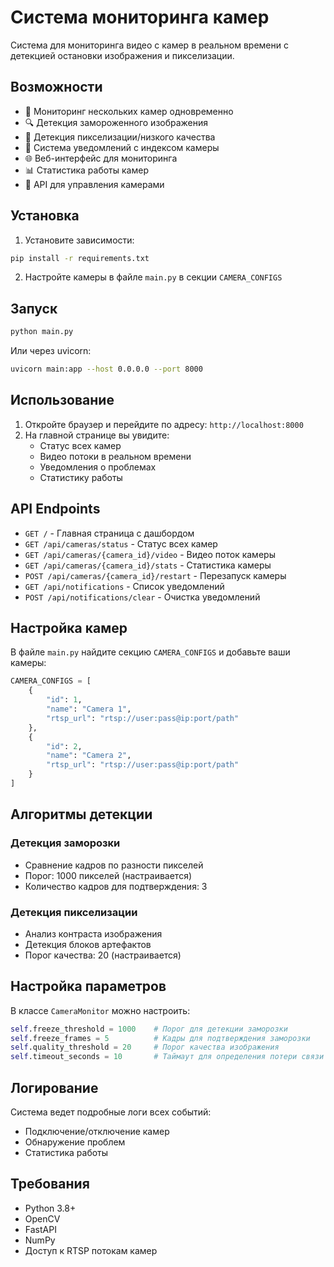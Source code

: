 # Система мониторинга камер

Система для мониторинга видео с камер в реальном времени с детекцией остановки изображения и пикселизации.

## Возможности

- 🎥 Мониторинг нескольких камер одновременно
- 🔍 Детекция замороженного изображения
- 📱 Детекция пикселизации/низкого качества
- 🚨 Система уведомлений с индексом камеры
- 🌐 Веб-интерфейс для мониторинга
- 📊 Статистика работы камер
- 🔄 API для управления камерами

## Установка

1. Установите зависимости:
```bash
pip install -r requirements.txt
```

2. Настройте камеры в файле `main.py` в секции `CAMERA_CONFIGS`

## Запуск

```bash
python main.py
```

Или через uvicorn:
```bash
uvicorn main:app --host 0.0.0.0 --port 8000
```

## Использование

1. Откройте браузер и перейдите по адресу: `http://localhost:8000`
2. На главной странице вы увидите:
   - Статус всех камер
   - Видео потоки в реальном времени
   - Уведомления о проблемах
   - Статистику работы

## API Endpoints

- `GET /` - Главная страница с дашбордом
- `GET /api/cameras/status` - Статус всех камер
- `GET /api/cameras/{camera_id}/video` - Видео поток камеры
- `GET /api/cameras/{camera_id}/stats` - Статистика камеры
- `POST /api/cameras/{camera_id}/restart` - Перезапуск камеры
- `GET /api/notifications` - Список уведомлений
- `POST /api/notifications/clear` - Очистка уведомлений

## Настройка камер

В файле `main.py` найдите секцию `CAMERA_CONFIGS` и добавьте ваши камеры:

```python
CAMERA_CONFIGS = [
    {
        "id": 1,
        "name": "Camera 1",
        "rtsp_url": "rtsp://user:pass@ip:port/path"
    },
    {
        "id": 2,
        "name": "Camera 2", 
        "rtsp_url": "rtsp://user:pass@ip:port/path"
    }
]
```

## Алгоритмы детекции

### Детекция заморозки
- Сравнение кадров по разности пикселей
- Порог: 1000 пикселей (настраивается)
- Количество кадров для подтверждения: 3

### Детекция пикселизации
- Анализ контраста изображения
- Детекция блоков артефактов
- Порог качества: 20 (настраивается)

## Настройка параметров

В классе `CameraMonitor` можно настроить:

```python
self.freeze_threshold = 1000    # Порог для детекции заморозки
self.freeze_frames = 5          # Кадры для подтверждения заморозки
self.quality_threshold = 20     # Порог качества изображения
self.timeout_seconds = 10       # Таймаут для определения потери связи
```

## Логирование

Система ведет подробные логи всех событий:
- Подключение/отключение камер
- Обнаружение проблем
- Статистика работы

## Требования

- Python 3.8+
- OpenCV
- FastAPI
- NumPy
- Доступ к RTSP потокам камер
